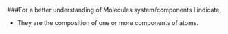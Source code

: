 ###For a better understanding of Molecules system/components I indicate,

 - They are the composition of one or more components of atoms.
